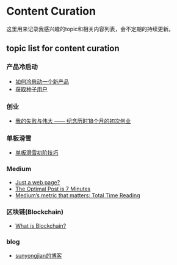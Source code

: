 # Content Curation
这里用来记录我感兴趣的topic和相关内容列表，会不定期的持续更新。

## topic list for content curation

### 产品冷启动
+ [如何冷启动一个新产品](https://www.zhihu.com/question/23281795) <br>
+ [获取种子用户](http://iamsujie.com/tag/%E5%86%B7%E5%90%AF%E5%8A%A8/)

### 创业
+ [我的失败与伟大 —— 纪念历时18个月的初次创业](http://iosre.com/t/topic/4152)

### 单板滑雪
+ [单板滑雪初阶技巧](https://www.bilibili.com/read/cv75859?from=articleDetail)

### Medium
+ [Just a web page?](https://medium.com/@dpup/just-a-web-page-194f7a3d260a)
+ [The Optimal Post is 7 Minutes](https://medium.com/data-lab/the-optimal-post-is-7-minutes-74b9f41509b)
+ [Medium’s metric that matters: Total Time Reading](https://medium.com/data-lab/mediums-metric-that-matters-total-time-reading-86c4970837d5)

### 区块链(Blockchain)
+ [What is Blockchain?](https://www.cigionline.org/multimedia/what-blockchain)

### blog
+ [sunyongjian的博客](https://github.com/sunyongjian/blog)


